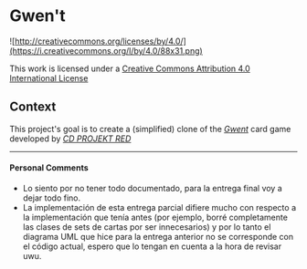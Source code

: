 # Gwen't

![http://creativecommons.org/licenses/by/4.0/](https://i.creativecommons.org/l/by/4.0/88x31.png)

This work is licensed under a
[Creative Commons Attribution 4.0 International License](http://creativecommons.org/licenses/by/4.0/)

Context
-------

This project's goal is to create a (simplified) clone of the
[_Gwent_](https://www.playgwent.com/en) card game developed by [_CD PROJEKT RED_](https://cdprojektred.com/en/)

---

#### Personal Comments
- Lo siento por no tener todo documentado, para la entrega final voy a dejar todo fino.
- La implementación de esta entrega parcial difiere mucho con respecto a la implementación que
tenía antes (por ejemplo, borré completamente las clases de sets de cartas por ser innecesarios) 
y por lo tanto el diagrama UML que hice para la entrega anterior no se corresponde con el código actual,
espero que lo tengan en cuenta a la hora de revisar uwu.
